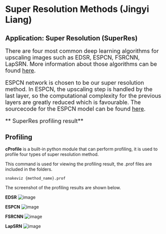# Super Resolution Methods (Jingyi Liang)

## Application: Super Resolution (SuperRes)

<font size = 4>

There are four most common deep learning algorithms for upscaling images such as EDSR, ESPCN, FSRCNN, LapSRN.
More information about those algorithms can be found [here](https://learnopencv.com/super-resolution-in-opencv/).

ESPCN network is chosen to be our super resolution method. In ESPCN, the upscaling step is handled by the last layer, so the computational complexity for the previous layers are greatly reduced which is favourable. The sourcecode for the ESPCN model can be found [here](https://keras.io/examples/vision/super_resolution_sub_pixel/).

** SuperRes profiling result**


</font>



## Profiling

**cProfile** is a built-in python module that can perform profiling, it is used to profile four types of super resolution method.

This command is used for viewing the profiling result, the .prof files are included in the folders.

    snakeviz {method_name}.prof 



The screenshot of the profiling results are shown below.

**EDSR**
![image](https://user-images.githubusercontent.com/85248151/175776908-79b19cc9-6d2a-4630-b81f-cb4ebab6dc4c.png)


**ESPCN**
![image](https://user-images.githubusercontent.com/85248151/175776958-61bf77da-a668-4cd8-8a08-8794ef17c172.png)


**FSRCNN**
![image](https://user-images.githubusercontent.com/85248151/175777012-08144f6f-1969-48c4-b0f0-ea9e83af37b9.png)


**LapSRN**
![image](https://user-images.githubusercontent.com/85248151/175777050-94fd3d0e-2b35-401d-b55f-c5f853582ec8.png)





